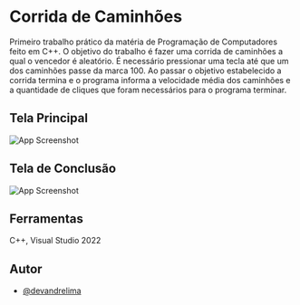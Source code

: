 
# Corrida de Caminhões 

Primeiro trabalho prático da matéria de Programação de Computadores feito em C++. O objetivo do trabalho é fazer uma corrida de caminhões a qual o vencedor é aleatório. 
É necessário pressionar uma tecla até que um dos caminhões passe da marca 100. Ao passar o objetivo estabelecido a corrida termina e o programa informa a velocidade média dos
caminhões e a quantidade de cliques que foram necessários para o programa terminar.


## Tela Principal

![App Screenshot](https://github.com/devAndreLA/corrida-caminhao/assets/141466018/f3eed24a-558f-49ed-85d2-462174d42732)

## Tela de Conclusão

![App Screenshot](https://github.com/devAndreLA/corrida-caminhao/assets/141466018/eee1199a-6331-4cab-921b-df4f9e3e8755)


## Ferramentas
C++, Visual Studio 2022


## Autor

- [@devandrelima](https://github.com/devandrelima)
